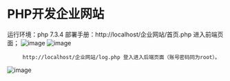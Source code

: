 # PHP开发企业网站
运行环境：php 7.3.4
部署手册：http://localhost/企业网站/首页.php 进入前端页面；
![image](https://user-images.githubusercontent.com/72300066/130640121-9d59f0dc-798a-4bc3-9eab-e5298a300d43.png)
![image](https://user-images.githubusercontent.com/72300066/130640169-ad16a718-c8b7-4cfa-826c-26f88fb20b64.png)

         http://localhost/企业网站/log.php 登入进入后端页面（账号密码同为root）。
![image](https://user-images.githubusercontent.com/72300066/130640271-ff4bcca6-50ac-487e-88c1-7c171e0f5884.png)
